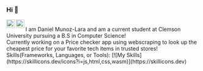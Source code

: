 ### Hi 🤠
<a href="https://www.instagram.com/danielmnuoz/">
<img align="left" alt="Daniel's Instagram" width="22px" src="https://raw.githubusercontent.com/hussainweb/hussainweb/main/icons/instagram.png"/> 
</a>
<a href="https://www.linkedin.com/in/danielmnuoz/">
  <img align="left" alt="Daniel's LinkedIN" width="22px" src="https://raw.githubusercontent.com/peterthehan/peterthehan/master/assets/linkedin.svg" />
</a>
<br />
I am Daniel Munoz-Lara and am a current student at Clemson University pursuing a B.S in Computer Science! <br>
Currently working on a Price checker app using webscraping to look up the cheapest price for your favorite tech items in trusted stores!
Skills(Frameworks, Languages, or Tools):
[![My Skills](https://skillicons.dev/icons?i=js,html,css,wasm)](https://skillicons.dev)
